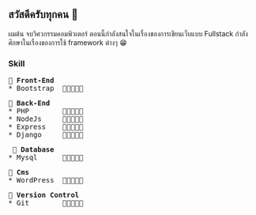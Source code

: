 ## สวัสดีครับทุกคน 👋
ผมต้น จบวิศวกรรมคอมพิวเตอร์ ตอนนี้กำลังสนใจในเรื่องของการเขียนเว็บแบบ Fullstack กำลังศึกษาในเรื่องของการใช้ framework ต่างๆ 😁
### Skill
<pre>
<b>🎈 Front-End</b>
* Bootstrap  🔹🔹🔹🔸🔸
</pre>

<pre>
<b>🎈 Back-End</b> 
* PHP        🔹🔹🔸🔸🔸
* NodeJs     🔹🔸🔸🔸🔸
* Express    🔹🔸🔸🔸🔸
* Django     🔹🔸🔸🔸🔸
</pre>

<pre>
 <b>🎈 Database</b>
* Mysql      🔹🔹🔸🔸🔸
</pre>

<pre>
<b>🎈 Cms</b>
* WordPress  🔹🔹🔸🔸🔸
</pre>

<pre>
<b>🎈 Version Control</b>
* Git        🔹🔹🔸🔸🔸
</pre>
